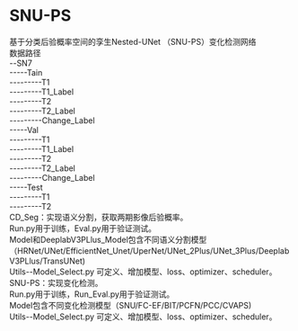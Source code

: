 # SNU-PS
基于分类后验概率空间的孪生Nested-UNet （SNU-PS）变化检测网络                                                                                                                                                          
数据路径                                                                                                                                                                                                                         
--SN7                                                                                                                                                                                                                      
-----Tain                                                                                                                                                                                                                          
---------T1                                                                                                                                                                                                                      
---------T1_Label                                                                                                                                                                                                                
---------T2                                                                                                                                                                                                                    
---------T2_Label                                                                                                                                                                                                  
---------Change_Label                                                                                                                                                                                                      
-----Val                                                                                                                                                                                                                          
---------T1                                                                                                                                                                                                                  
---------T1_Label                                                                                                                                                                                                              
---------T2                                                                                                                                                                                                                    
---------T2_Label                                                                                                                                                                                                                  
---------Change_Label                                                                                                                                                                                                          
-----Test                                                                                                                                                                                                                    
---------T1                                                                                                                                                                                                                  
---------T2                                                                                                                                                                                                                      
CD_Seg：实现语义分割，获取两期影像后验概率。                                                                                                                                                                      
Run.py用于训练，Eval.py用于验证测试。                                                                                                                                                                              
Model和DeeplabV3PLlus_Model包含不同语义分割模型（HRNet/UNet/EfficientNet_Unet/UperNet/UNet_2Plus/UNet_3Plus/DeeplabV3PLlus/TransUNet)                                                                                                
Utils--Model_Select.py 可定义、增加模型、loss、optimizer、scheduler。
SNU-PS：实现变化检测。                                                                                                                                                                      
Run.py用于训练，Run_Eval.py用于验证测试。                                                                                                                                                                              
Model包含不同变化检测模型（SNU/FC-EF/BIT/PCFN/PCC/CVAPS)                                                                                                
Utils--Model_Select.py 可定义、增加模型、loss、optimizer、scheduler。      
